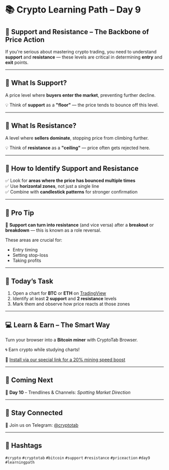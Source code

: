 # 📚 Crypto Learning Path – Day 9
## 📍 Support and Resistance – The Backbone of Price Action

If you're serious about mastering crypto trading, you need to understand **support** and **resistance** — these levels are critical in determining **entry** and **exit** points.

---

## 🔹 What Is Support?

A price level where **buyers enter the market**, preventing further decline.

💡 Think of **support** as a **"floor"** — the price tends to bounce off this level.

---

## 🔹 What Is Resistance?

A level where **sellers dominate**, stopping price from climbing further.

💡 Think of **resistance** as a **"ceiling"** — price often gets rejected here.

---

## 🔹 How to Identify Support and Resistance

✅ Look for **areas where the price has bounced multiple times**  
✅ Use **horizontal zones**, not just a single line  
✅ Combine with **candlestick patterns** for stronger confirmation  

---

## 🧠 Pro Tip

🔄 **Support can turn into resistance** (and vice versa) after a **breakout** or **breakdown** — this is known as a role reversal.

These areas are crucial for:
- Entry timing
- Setting stop-loss
- Taking profits

---

## 🧪 Today’s Task

1. Open a chart for **BTC** or **ETH** on [TradingView](https://tradingview.com)
2. Identify at least **2 support** and **2 resistance** levels
3. Mark them and observe how price reacts at those zones

---

## 💻 Learn & Earn – The Smart Way

Turn your browser into a **Bitcoin miner** with CryptoTab Browser.

🌀 Earn crypto while studying charts!

🎁 [Install via our special link for a 20% mining speed boost](https://cryptotabbrowser.com/landing/80/17412792)

---

## 🚀 Coming Next

📘 **Day 10** – Trendlines & Channels: *Spotting Market Direction*

---

## 🔵 Stay Connected

🔗 Join us on Telegram: [@cryptotab](https://t.me/cryptotab)

---

## 📢 Hashtags

`#crypto` `#cryptotab` `#bitcoin` `#support` `#resistance` `#priceaction` `#day9` `#learningpath`
